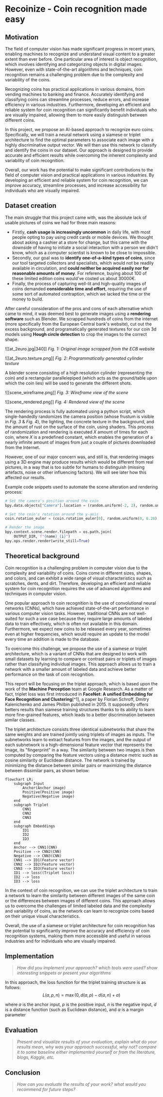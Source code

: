 # Recoinize - Coin recognition made easy

## Motivation

The field of computer vision has made significant progress in recent years, enabling machines to recognize and understand visual content to a greater extent than ever before. One particular area of interest is object recognition, which involves identifying and categorizing objects in digital images. However, even with state-of-the-art algorithms and techniques, coin recognition remains a challenging problem due to the complexity and variability of the coins.

Recognizing coins has practical applications in various domains, from vending machines to banking and finance. Accurately identifying and classifying coins can streamline processes, reduce errors, and increase efficiency in various industries. Furthermore, developing an efficient and reliable system for coin recognition can significantly benefit individuals who are visually impaired, allowing them to more easily distinguish between different coins.

In this project, we propose an AI-based approach to recognize euro coins. Specifically, we will train a neural network using a siamese or triplet architecture to find the optimal parameters to associate each image with a highly discriminative output vector. We will then use this network to classify and identify the coins in our dataset. Our approach is designed to provide accurate and efficient results while overcoming the inherent complexity and variability of coin recognition.

Overall, our work has the potential to make significant contributions to the field of computer vision and practical applications in various industries. By developing an efficient and reliable system for coin recognition, we can improve accuracy, streamline processes, and increase accessibility for individuals who are visually impaired.

## Dataset creation

The main struggle that this project came with, was the absolute lack of usable pictures of coins we had for three main reasons:
- Firstly, **cash usage is increasingly uncommon** in daily life, with most people opting to pay using credit cards or mobile devices. We thought about asking a cashier at a store for change, but this came with the downside of having to initiate a social interaction with a person we didn't know, which as a computer scientist is known to be close to impossible.
- Secondly, our goal was to **identify one-of-a-kind types of coins**, since our tool targeted collectors and specialists, which would not be readily available in circulation, and **could neither be acquired easily nor for reasonable amounts of money**. For reference, buying about 100 of these limited edition coins would've costed us about 30000€.
- Finally, the process of capturing well-lit and high-quality images of coins demanded **considerable time and effort**, requiring the use of some sort of automated contraption, which we lacked the time or the money to build.

After careful consideration of the pros and cons of each alternative which came to mind, it was deemed best to generate images using a **rendering software** such as Blender. We scrapped hundreds of coins from the internet (more specifically from the European Central bank's website), cut out the excess background, and programatically generated textures for our coin 3d models using **Hough circle detection** to crop the images to the correct shape.

![[at_2euro.jpg|340]] 
*Fig. 1: Original image scrapped from the ECB website* 

![[at_2euro.texture.png]]
*Fig. 2: Programmatically generated cylinder texture*

A blender scene consisting of a high resolution cylinder (representing the coin) and a rectangular parallelepiped (which acts as the ground/table upon which the coin lies) will be used to generate the different shots. 

![[scene_wireframe.png]]
*Fig. 3: Wireframe view of the scene*

![[scene_rendered.png]]
*Fig. 4: Rendered view of the scene* 

The rendering process is fully automated using a python script, which single-handedly randomizes the camera position (whose frustum is visible in *Fig. 3* & *Fig. 4*), the lighting, the concrete texture in the background, and the amount of rust on the surface of the coin, using shaders. This process of randomization and rendering is executed $X$ amount of times for each coin, where $X$ is a predefined constant, which enables the generation of a nearly infinite amount of images from just a couple of pictures downloaded from the Internet.

However, one of our major concern was, and still is, that rendering images using a 3D engine may produce results which would be different from real pictures, in a way that is too subtle for humans to distinguish (missing artefacts, noise or other influencing factors). We will see later how this affected our results.

Example code snippets used to automate the scene alteration and rendering process:
```python
# Set the camera's position around the coin
bpy.data.objects["Camera"].location = (random.uniform(-2, 2), random.uniform(-2.5, -3), random.uniform(-2, 2))

# Set the coin's rotation around the y-axis
coin.rotation_euler = (coin.rotation_euler[0], random.uniform(0, 6.28), coin.rotation_euler[2])

# Render the image
bpy.context.scene.render.filepath = os.path.join(
	OUTPUT_DIR, f"{name}_{i}")
bpy.ops.render.render(write_still=True)
```

## Theoretical background

Coin recognition is a challenging problem in computer vision due to the complexity and variability of coins. Coins come in different sizes, shapes, and colors, and can exhibit a wide range of visual characteristics such as scratches, dents, and dirt. Therefore, developing an efficient and reliable system for coin recognition requires the use of advanced algorithms and techniques in computer vision.

One popular approach to coin recognition is the use of convolutional neural networks (CNNs), which have achieved state-of-the-art performance in various computer vision tasks. However, traditional CNNs are not well-suited for such a use case because they require large amounts of labeled data to train effectively, which is often not available in this domain. Furthermore, we expect new coins to be released every year, sometimes even at higher frequencies, which would require an update to the model every time an addition is made to the database.

To overcome this challenge, we propose the use of a siamese or triplet architecture, which is a variant of CNNs that are designed to work with small datasets by learning to compare or contrast pairs or triplets of images rather than classifying individual images. This approach allows us to train a network with a smaller amount of labeled data and achieve better performance on the task of coin recognition.

This report will be focusing on the triplet approach, which is based upon the work of the **Machine Perception** team at Google Research. As a matter of fact, triplet loss was first introduced in **FaceNet: A unified Embedding for Face Recognition and Clustering**[^1], a paper by Florian Schroff, Dmitry Kalenichenko and James Philbin published in 2015. It supposedly offers betters results than siamese training structures thanks to its ability to learn more fine-grained features, which leads to a better discrimination between similar classes.

The triplet architecture consists three identical subnetworks that share the same weights and are trained jointly using triplets of images as inputs. The subnetworks learn to extract features from the images, and the output of each subnetwork is a high-dimensional feature vector that represents the image, its "fingerprint" in a way. The similarity between two images is then computed by comparing the feature vectors using a distance metric such as cosine similarity or Euclidean distance. The network is trained by minimizing the distance between similar pairs or maximizing the distance between dissimilar pairs, as shown below:

```mermaid
flowchart LR;
	subgraph Input
		Anchor(Anchor image)
		Positive(Positive image)
		Negative(Negative image)
	end
	subgraph Triplet
		CNN1
		CNN2
		CNN3
	end
	subgraph Embeddings
		ID1
		ID2
		ID3
	end
	Anchor --> CNN1(CNN)
	Positive --> CNN2(CNN)
	Negative --> CNN3(CNN)
	CNN1 --> ID1(Feature vector)
	CNN2 --> ID2(Feature vector)
	CNN3 --> ID3(Feature vector)
	ID1 --> loss((Triplet loss))
	ID2 --> loss
	ID3 --> loss
```

In the context of coin recognition, we can use the triplet architecture to train a network to learn the similarity between different images of the same coin or the differences between images of different coins. This approach allows us to overcome the challenges of limited labeled data and the complexity and variability of coins, as the network can learn to recognize coins based on their unique visual characteristics.

Overall, the use of a siamese or triplet architecture for coin recognition has the potential to significantly improve the accuracy and efficiency of coin recognition systems, making them more accessible and useful in various industries and for individuals who are visually impaired.

## Implementation

> *How did you implement your approach? which tools were used? show interesting snippets or present your algorithms*

In this approach, the loss function for the triplet training structure is as follows:
$$
\begin{equation} L(a,p,n) = \max(0, d(a,p) - d(a,n) + \alpha) \end{equation}
$$

where $a$ is the anchor input, $p$ is the positive input, $n$ is the negative input, $d$ is a distance function (such as Euclidean distance), and $\alpha$ is a margin parameter


## Evaluation

> *Present and visualize results of your evaluation, explain what do your results mean, why was your approach successful, why not? compare it to some baseline either implemented yourself or from the literature, blogs, Kaggle, etc.*

## Conclusion

> *How can you evaluate the results of your work? what would you recommend for future steps?*
